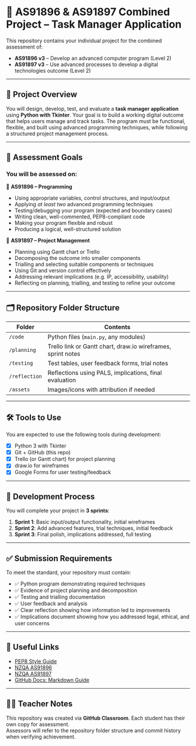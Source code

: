 # 🧠 AS91896 & AS91897 Combined Project – Task Manager Application

This repository contains your individual project for the combined assessment of:

- **AS91896 v3** – Develop an advanced computer program (Level 2)
- **AS91897 v3** – Use advanced processes to develop a digital technologies outcome (Level 2)

---

## 📌 Project Overview

You will design, develop, test, and evaluate a **task manager application** using **Python with Tkinter**. Your goal is to build a working digital outcome that helps users manage and track tasks. The program must be functional, flexible, and built using advanced programming techniques, while following a structured project management process.

---

## 🎯 Assessment Goals

### You will be assessed on:

🔹 **AS91896 – Programming**
- Using appropriate variables, control structures, and input/output
- Applying *at least two* advanced programming techniques
- Testing/debugging your program (expected and boundary cases)
- Writing clean, well-commented, PEP8-compliant code
- Making your program flexible and robust
- Producing a logical, well-structured solution

🔹 **AS91897 – Project Management**
- Planning using Gantt chart or Trello
- Decomposing the outcome into smaller components
- Trialling and selecting suitable components or techniques
- Using Git and version control effectively
- Addressing relevant implications (e.g. IP, accessibility, usability)
- Reflecting on planning, trialling, and testing to refine your outcome

---

## 🗂️ Repository Folder Structure

| Folder         | Contents                                               |
|----------------|--------------------------------------------------------|
| `/code`        | Python files (`main.py`, any modules)                  |
| `/planning`    | Trello link or Gantt chart, draw.io wireframes, sprint notes |
| `/testing`     | Test tables, user feedback forms, trial notes          |
| `/reflection`  | Reflections using PALS, implications, final evaluation |
| `/assets`      | Images/icons with attribution if needed                |

---

## 🛠️ Tools to Use

You are expected to use the following tools during development:

- [x] Python 3 with Tkinter
- [x] Git + GitHub (this repo)
- [x] Trello (or Gantt chart) for project planning
- [x] draw.io for wireframes
- [x] Google Forms for user testing/feedback

---

## 🔄 Development Process

You will complete your project in **3 sprints**:

1. **Sprint 1**: Basic input/output functionality, initial wireframes
2. **Sprint 2**: Add advanced features, trial techniques, initial feedback
3. **Sprint 3**: Final polish, implications addressed, full testing

---

## ✅ Submission Requirements

To meet the standard, your repository must contain:

- ✅ Python program demonstrating required techniques
- ✅ Evidence of project planning and decomposition
- ✅ Testing and trialling documentation
- ✅ User feedback and analysis
- ✅ Clear reflection showing how information led to improvements
- ✅ Implications document showing how you addressed legal, ethical, and user concerns

---

## 📎 Useful Links

- [PEP8 Style Guide](https://peps.python.org/pep-0008/)
- [NZQA AS91896](https://www.nzqa.govt.nz/nqfdocs/ncea-resource/achievements/2023/as91896.pdf)
- [NZQA AS91897](https://www.nzqa.govt.nz/nqfdocs/ncea-resource/achievements/2023/as91897.pdf)
- [GitHub Docs: Markdown Guide](https://www.markdownguide.org/)

---

## 🧑‍🏫 Teacher Notes

This repository was created via **GitHub Classroom**. Each student has their own copy for assessment.  
Assessors will refer to the repository folder structure and commit history when verifying achievement.

